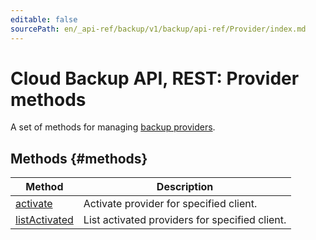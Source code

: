 ```yaml
---
editable: false
sourcePath: en/_api-ref/backup/v1/backup/api-ref/Provider/index.md
---
```


# Cloud Backup API, REST: Provider methods
A set of methods for managing [backup providers](/docs/backup/concepts/#providers).

## Methods {#methods}
Method | Description
--- | ---
[activate](activate.md) | Activate provider for specified client.
[listActivated](listActivated.md) | List activated providers for specified client.